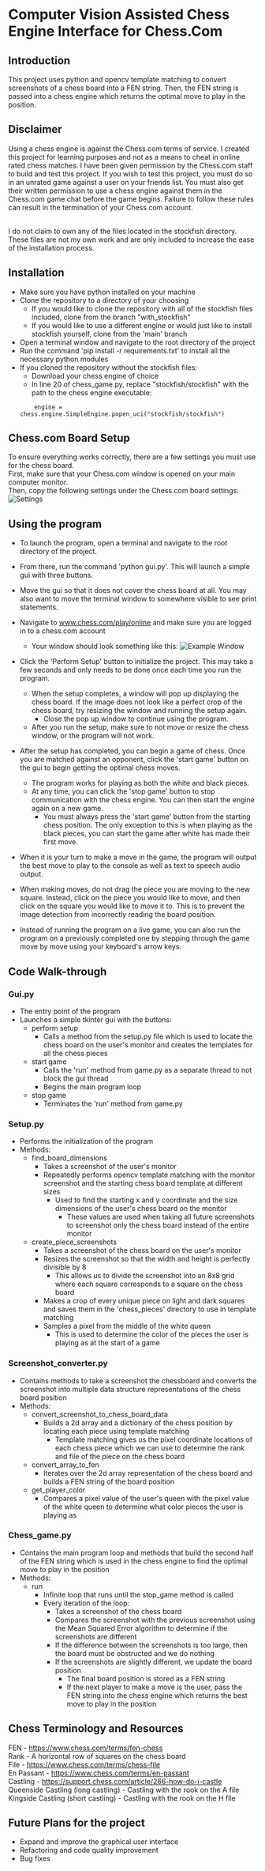 # Computer Vision Assisted Chess Engine Interface for Chess.Com

## Introduction

This project uses python and opencv template matching to convert screenshots of a chess 
board into a FEN string. Then, the FEN string is passed into a chess engine which returns
the optimal move to play in the position.

## Disclaimer

Using a chess engine is against the Chess.com terms of service. I created this project
for learning purposes and not as a means to cheat in online rated chess matches. 
I have been given permission by the Chess.com staff to build and test this project. 
If you wish to test this project, you must do so in an unrated game against a 
user on your friends list. You must also get their written permission to use a
chess engine against them in the Chess.com game chat before the game begins. 
Failure to follow these rules can result in the termination of your Chess.com account.

<br> I do not claim to own any of the files located in the stockfish directory. These files 
are not my own work and are only included to increase the ease of the installation process.

## Installation
* Make sure you have python installed on your machine
* Clone the repository to a directory of your choosing
    * If you would like to clone the repository with all of the stockfish files included, 
      clone from the branch "with_stockfish"
    * If you would like to use a different engine or would just like to install stockfish yourself, 
      clone from the 'main' branch  
* Open a terminal window and navigate to the root directory of the project
* Run the command 'pip install -r requirements.txt' to install all the necessary python modules <br>
* If you cloned the repository without the stockfish files:
    * Download your chess engine of choice
    * In line 20 of chess_game.py, replace "stockfish/stockfish" with the path to the chess engine executable:
  ```
      engine = chess.engine.SimpleEngine.popen_uci("stockfish/stockfish")
    ```

## Chess.com Board Setup
To ensure everything works correctly, there are a few settings you must use for the chess board. <br>
First, make sure that your Chess.com window is opened on your main computer monitor. <br>
Then, copy the following settings under the Chess.com board settings:
![Settings](starting_templates/settings.PNG)

## Using the program
* To launch the program, open a terminal and navigate to the root directory of 
the project.
*  From there, run the command 'python gui.py'. This will 
launch a simple gui with three buttons. <br>
* Move the gui so that it does not cover the chess board at all. You may also want to move 
the terminal window to somewhere visible to see print statements. <br>
* Navigate to www.chess.com/play/online and make sure you are logged in to a chess.com account
  * Your window should look something like this:
    ![Example Window](starting_templates/example_window.png)

* Click the 'Perform Setup' button to initialize the project.
This may take a few seconds and only needs to be done once each time you run the program.
  * When the setup completes, a window will pop up displaying the chess board. If the image does not look like a
    perfect crop of the chess board, try resizing the window and running the setup again. 
    * Close the pop up window
    to continue using the program.
  * After you run the setup, make sure to not move or resize the chess window, or the program will not work.
* After the setup has completed, you can begin a game of chess. Once you are matched 
against an opponent, click the 'start game' button on the gui to begin getting the optimal chess moves.
  * The program works for playing as both the white and black pieces.
  * At any time, you can click the 'stop game' button to stop communication with the chess engine. 
    You can then start the engine again on a new game.
      * You must always press the 'start game' button from the starting chess position. 
        The only exception to this is when playing as the black pieces, 
        you can start the game after white has made their first move.
* When it is your turn to make a move in the game, the program will output the best move 
  to play to the console as well as text to speech audio output.
* When making moves, do not drag the piece you are moving to the new square. Instead, click 
on the piece you would like to move, and then click on the square you would like to move it to. This is to prevent the 
  image detection from incorrectly reading the board position.
* Instead of running the program on a live game, you can also run the program on a previously completed one
  by stepping through the game move by move using your keyboard's arrow keys.  
  
## Code Walk-through

### Gui.py
 * The entry point of the program
 *  Launches a simple tkinter gui with the buttons: 
      * perform setup
          * Calls a method from the setup.py file which is used to locate the chess board on the user's monitor and creates
            the templates for all the chess pieces
      * start game
          * Calls the 'run' method from game.py as a separate thread to not block the gui thread
          * Begins the main program loop 
      * stop game 
          * Terminates the 'run' method from game.py
  
### Setup.py
* Performs the initialization of the program
* Methods:
    * find_board_dimensions
        * Takes a screenshot of the user's monitor
        * Repeatedly performs opencv template matching with the monitor 
          screenshot and the starting chess board template at different sizes 
            * Used to find the starting x and y coordinate and the size dimensions 
              of the user's chess board on the monitor
                * These values are used when taking all future screenshots to screenshot
                    only the chess board instead of the entire monitor
    * create_piece_screenshots
        * Takes a screenshot of the chess board on the user's monitor
        * Resizes the screenshot so that the width and height is perfectly divisible by 8
            * This allows us to divide the screenshot into an 8x8 grid where each square
                corresponds to a square on the chess board
        * Makes a crop of every unique piece on light and dark squares and saves them in 
          the 'chess_pieces' directory to use in template matching
        * Samples a pixel from the middle of the white queen
            * This is used to determine the color of the pieces the user is playing as at the 
            start of a game

### Screenshot_converter.py
* Contains methods to take a screenshot the chessboard and converts the screenshot into multiple
data structure representations of the chess board position
* Methods:
    * convert_screenshot_to_chess_board_data
        * Builds a 2d array and a dictionary of the chess position by locating each 
          piece using template matching
            * Template matching gives us the pixel coordinate locations of each chess piece 
                which we can use to determine the rank and file of the piece on the chess board
    * convert_array_to_fen
        * Iterates over the 2d array representation of the chess board and builds a
            FEN string of the board position
    * get_player_color
        * Compares a pixel value of the user's queen with the pixel value of the white queen
        to determine what color pieces the user is playing as
          
### Chess_game.py
* Contains the main program loop and methods that build the second half
of the FEN string which is used in the chess engine to find the optimal move to play in the position
 * Methods:
    * run
        * Infinite loop that runs until the stop_game method is called
        * Every iteration of the loop:
            * Takes a screenshot of the chess board
            * Compares the screenshot with the previous screenshot using the Mean Squared Error algorithm
                to determine if the screenshots are different
            * If the difference between the screenshots is too large, then the board
                must be obstructed and we do nothing
            * If the screenshots are slightly different, we update the board position
                * The final board position is stored as a FEN string
                * If the next player to make a move is the user, pass the FEN string into the chess engine which 
                  returns the best move to play in the position

                  
## Chess Terminology and Resources

FEN - https://www.chess.com/terms/fen-chess <br>
Rank - A horizontal row of squares on the chess board <br>
File - https://www.chess.com/terms/chess-file <br>
En Passant - https://www.chess.com/terms/en-passant <br>
Castling - https://support.chess.com/article/266-how-do-i-castle <br>
Queenside Castling (long castling) - Castling with the rook on the A file <br>
Kingside Castling (short castling) - Castling with the rook on the H file


## Future Plans for the project
* Expand and improve the graphical user interface
* Refactoring and code quality improvement  
* Bug fixes